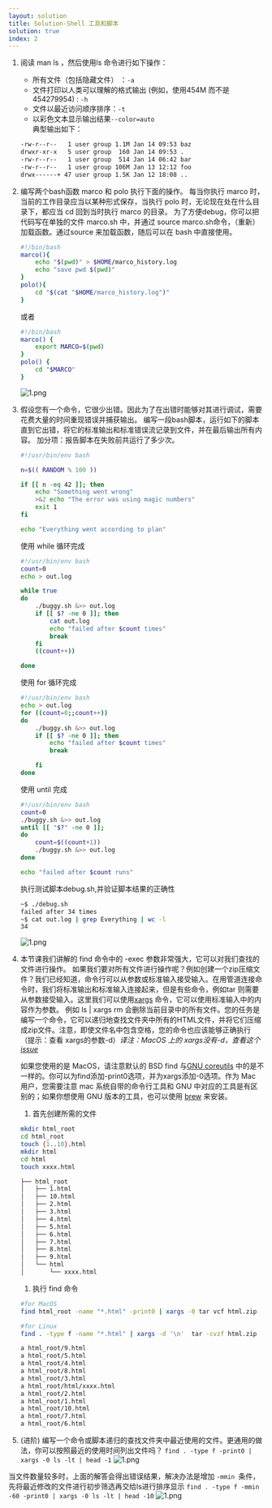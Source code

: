 ```yaml
---
layout: solution
title: Solution-Shell 工具和脚本
solution: true
index: 2
---
```


1. 阅读 man ls ，然后使用ls 命令进行如下操作：
    * 所有文件（包括隐藏文件） ：`-a`
    * 文件打印以人类可以理解的格式输出 (例如，使用454M 而不是 454279954) : `-h`
    * 文件以最近访问顺序排序：`-t`
    * 以彩色文本显示输出结果`--color=auto`  
    典型输出如下：
    ```bash
    -rw-r--r--   1 user group 1.1M Jan 14 09:53 baz
    drwxr-xr-x   5 user group  160 Jan 14 09:53 .
    -rw-r--r--   1 user group  514 Jan 14 06:42 bar
    -rw-r--r--   1 user group 106M Jan 13 12:12 foo
    drwx------+ 47 user group 1.5K Jan 12 18:08 ..
    ```
2. 编写两个bash函数  marco 和 polo 执行下面的操作。 每当你执行 marco 时，当前的工作目录应当以某种形式保存，当执行 polo 时，无论现在处在什么目录下，都应当 cd 回到当时执行 marco 的目录。 为了方便debug，你可以把代码写在单独的文件 marco.sh 中，并通过 source marco.sh命令，（重新）加载函数。通过source 来加载函数，随后可以在 bash 中直接使用。
    ```bash
    #!/bin/bash
    marco(){
        echo "$(pwd)" > $HOME/marco_history.log
        echo "save pwd $(pwd)"
    }
    polo(){
        cd "$(cat "$HOME/marco_history.log")"
    }
    ```
    或者
    ```bash
    #!/bin/bash
    marco() {
        export MARCO=$(pwd)
    }
    polo() {
        cd "$MARCO"
    }
    ```
    ![1.png](images/2/1.png)
3. 假设您有一个命令，它很少出错。因此为了在出错时能够对其进行调试，需要花费大量的时间重现错误并捕获输出。 编写一段bash脚本，运行如下的脚本直到它出错，将它的标准输出和标准错误流记录到文件，并在最后输出所有内容。 加分项：报告脚本在失败前共运行了多少次。
    ```bash 
    #!/usr/bin/env bash

    n=$(( RANDOM % 100 ))

    if [[ n -eq 42 ]]; then
        echo "Something went wrong"
        >&2 echo "The error was using magic numbers"
        exit 1
    fi

    echo "Everything went according to plan"
    ```

    使用 while 循环完成
    ```bash
    #!/usr/bin/env bash
    count=0
    echo > out.log

    while true
    do
        ./buggy.sh &>> out.log
        if [[ $? -ne 0 ]]; then
            cat out.log
            echo "failed after $count times"
            break
        fi
        ((count++))

    done

    ```
    使用 for 循环完成
    ```bash
    #!/usr/bin/env bash
    echo > out.log
    for ((count=0;;count++))
    do
        ./buggy.sh &>> out.log
        if [[ $? -ne 0 ]]; then
            echo "failed after $count times"
            break

        fi
    done

    ```
    使用 until 完成
    ```bash
    #!/usr/bin/env bash
    count=0
    ./buggy.sh &>> out.log
    until [[ "$?" -ne 0 ]];
    do
        count=$((count+1))
        ./buggy.sh &>> out.log
    done

    echo "failed after $count runs"

    ```
    执行测试脚本debug.sh,并验证脚本结果的正确性
    ```bash
    ~$ ./debug.sh
    failed after 34 times
    ~$ cat out.log | grep Everything | wc -l
    34
    ```
    ![1.png](images/2/2.png)

4. 本节课我们讲解的 find 命令中的 -exec 参数非常强大，它可以对我们查找的文件进行操作。
    如果我们要对所有文件进行操作呢？例如创建一个zip压缩文件？我们已经知道，命令行可以从参数或标准输入接受输入。在用管道连接命令时，我们将标准输出和标准输入连接起来，但是有些命令，例如tar 则需要从参数接受输入。这里我们可以使用[xargs](https://man7.org/linux/man-pages/man1/xargs.1.html) 命令，它可以使用标准输入中的内容作为参数。 例如 ls | xargs rm 会删除当前目录中的所有文件。您的任务是编写一个命令，它可以递归地查找文件夹中所有的HTML文件，并将它们压缩成zip文件。注意，即使文件名中包含空格，您的命令也应该能够正确执行（提示：查看 xargs的参数-d）*译注：MacOS 上的 xargs没有-d，查看这个[issue](https://github.com/missing-semester/missing-semester/issues/93)*

    如果您使用的是 MacOS，请注意默认的 BSD find 与[GNU coreutils](https://en.wikipedia.org/wiki/List_of_GNU_Core_Utilities_commands) 中的是不一样的。你可以为find添加-print0选项，并为xargs添加-0选项。作为 Mac 用户，您需要注意 mac 系统自带的命令行工具和 GNU 中对应的工具是有区别的；如果你想使用 GNU 版本的工具，也可以使用 [brew](https://formulae.brew.sh/formula/coreutils) 来安装。

      1. 首先创建所需的文件
     ```bash
     mkdir html_root
     cd html_root
     touch {1..10}.html
     mkdir html
     cd html
     touch xxxx.html
     ```
     ```bash
     ├── html_root
     │   ├── 1.html
     │   ├── 10.html
     │   ├── 2.html
     │   ├── 3.html
     │   ├── 4.html
     │   ├── 5.html
     │   ├── 6.html
     │   ├── 7.html
     │   ├── 8.html
     │   ├── 9.html
     │   └── html
     │       └── xxxx.html
     ```
      1. 执行 find 命令  
     ```bash
     #for MacOS
     find html_root -name "*.html" -print0 | xargs -0 tar vcf html.zip
     ```
     ```bash
     #for Linux
     find . -type f -name "*.html" | xargs -d '\n'  tar -cvzf html.zip
     ```
     ```bash
     a html_root/9.html
     a html_root/5.html
     a html_root/4.html
     a html_root/8.html
     a html_root/3.html
     a html_root/html/xxxx.html
     a html_root/2.html
     a html_root/1.html
     a html_root/10.html
     a html_root/7.html
     a html_root/6.html
     ```

5. (进阶) 编写一个命令或脚本递归的查找文件夹中最近使用的文件。更通用的做法，你可以按照最近的使用时间列出文件吗？
`find . -type f -print0 | xargs -0 ls -lt | head -1`
![1.png](images/2/4.png)

当文件数量较多时，上面的解答会得出错误结果，解决办法是增加 `-mmin `条件，先将最近修改的文件进行初步筛选再交给ls进行排序显示
 `find . -type f -mmin -60 -print0 | xargs -0 ls -lt | head -10`
![1.png](images/2/5.png)
